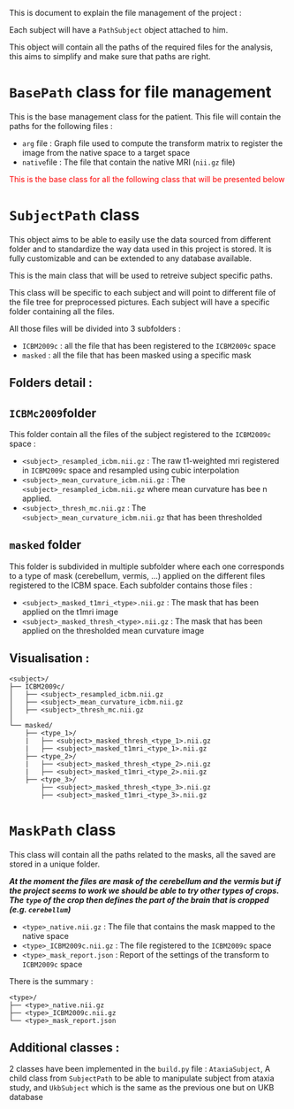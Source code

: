 This is document to explain the file management of the project : 

Each subject will have a `PathSubject` object attached to him. 

This object will contain all the paths of the required files for the analysis, this aims to simplify and make sure that paths are right. 


# `BasePath` class for file management
 
This is the base management class for the patient. This file will contain the paths for the following files : 
- `arg` file : Graph file used to compute the transform matrix to register the image from the native space to a target space
- `native`file : The file that contain the native MRI (`nii.gz` file)

<span style="color : red"> This is the base class for all the following class that will be presented below</span>

# `SubjectPath` class

This object aims to be able to easily use the data sourced from different folder and to standardize the way data used in this project is stored. It is fully customizable and can be extended to any database available.

This is the main class that will be used to retreive subject specific paths.

This class will be specific to each subject and will point to different file of the file tree for preprocessed pictures. Each subject will have a specific folder containing all the files.

All those files will be divided into 3 subfolders : 
- `ICBM2009c` : all the file that has been registered to the `ICBM2009c` space
- `masked` : all the file that has been masked using a specific mask

## Folders detail : 

## `ICBMc2009`folder 

This folder contain all the files of the subject registered to the `ICBM2009c` space :
- `<subject>_resampled_icbm.nii.gz` : The raw t1-weighted mri registered in `ICBM2009c` space and resampled using cubic interpolation 
- `<subject>_mean_curvature_icbm.nii.gz` : The `<subject>_resampled_icbm.nii.gz` where mean curvature has bee n applied. 
- `<subject>_thresh_mc.nii.gz` : The `<subject>_mean_curvature_icbm.nii.gz` that has been thresholded

## `masked` folder 

This folder is subdivided in multiple subfolder where each one corresponds to a type of mask (cerebellum, vermis, ...) applied on the different files registered to the ICBM space. Each subfolder contains those files :
- `<subject>_masked_t1mri_<type>.nii.gz` : The mask that has been applied on the t1mri image
- `<subject>_masked_thresh_<type>.nii.gz` : The mask that has been applied on the thresholded mean curvature image

## Visualisation : 
```
<subject>/
├── ICBM2009c/
│   ├── <subject>_resampled_icbm.nii.gz
│   ├── <subject>_mean_curvature_icbm.nii.gz
│   ├── <subject>_thresh_mc.nii.gz
│
└── masked/
    ├── <type_1>/
    |   ├── <subject>_masked_thresh_<type_1>.nii.gz
    |   ├── <subject>_masked_t1mri_<type_1>.nii.gz
    ├── <type_2>/
    |   ├── <subject>_masked_thresh_<type_2>.nii.gz
    |   ├── <subject>_masked_t1mri_<type_2>.nii.gz
    ├── <type_3>/
        ├── <subject>_masked_thresh_<type_3>.nii.gz
        ├── <subject>_masked_t1mri_<type_3>.nii.gz

```


# `MaskPath` class

This class will contain all the paths related to the masks, all the saved are stored in a unique folder. 

***At the moment the files are mask of the cerebellum and the vermis but if the project seems to work we should be able to try other types of crops. The `type` of the crop then defines the part of the brain that is cropped (e.g. `cerebellum`)***

- `<type>_native.nii.gz` : The file that contains the mask mapped to the native space
- `<type>_ICBM2009c.nii.gz` : The file registered to the `ICBM2009c` space 
- `<type>_mask_report.json` : Report of the settings of the transform to `ICBM2009c` space

There is the summary : 
```
<type>/
├── <type>_native.nii.gz
├── <type>_ICBM2009c.nii.gz
└── <type>_mask_report.json
```

## Additional classes :

2 classes have been implemented in the `build.py` file : `AtaxiaSubject`, A child class from `SubjectPath` to be able to manipulate subject from ataxia study, and `UkbSubject` which is the same as the previous one but on UKB database
